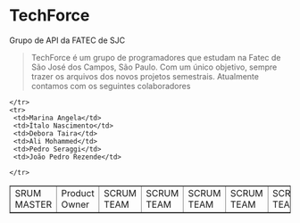 # TechForce
Grupo de API da FATEC de SJC 

> TechForce é um grupo de programadores que estudam na Fatec de São José dos Campos, São Paulo. Com um único objetivo, sempre trazer os arquivos dos novos projetos semestrais. 
 Atualmente contamos com os seguintes colaboradores 
 
<table align="center" border="1">
    <tr>
     <td>SRUM MASTER</td>
     <td>Product Owner</td>
     <td>SCRUM TEAM</td>
     <td>SCRUM TEAM</td>
     <td>SCRUM TEAM</td>
     <td>SCRUM TEAM</td>
     <td>SCRUM TEAM</td>

    </tr>
    <tr>
     <td>Marina Angela</td>
     <td>Ítalo Nascimento</td>
     <td>Debora Taira</td>
     <td>Ali Mohammed</td>
     <td>Pedro Seraggi</td>
     <td>João Pedro Rezende</td>

    </tr>
</table>

